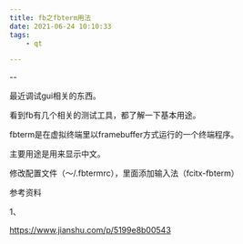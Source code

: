 ```yaml
---
title: fb之fbterm用法
date: 2021-06-24 10:10:33
tags:
	- qt

---
```


--

最近调试gui相关的东西。

看到fb有几个相关的测试工具，都了解一下基本用途。

fbterm是在虚拟终端里以framebuffer方式运行的一个终端程序。

主要用途是用来显示中文。

修改配置文件（～/.fbtermrc），里面添加输入法（fcitx-fbterm）



参考资料

1、

https://www.jianshu.com/p/5199e8b00543